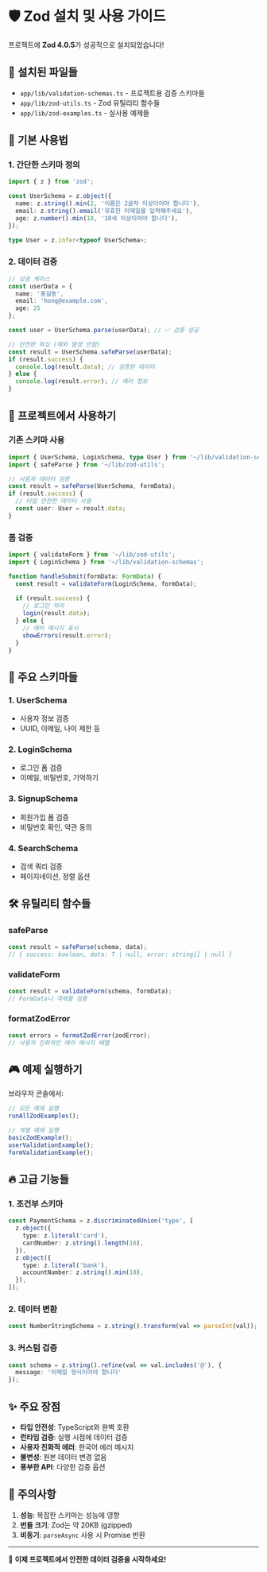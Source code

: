 # 🛡️ Zod 설치 및 사용 가이드

프로젝트에 **Zod 4.0.5**가 성공적으로 설치되었습니다!

## 📁 설치된 파일들

- `app/lib/validation-schemas.ts` - 프로젝트용 검증 스키마들
- `app/lib/zod-utils.ts` - Zod 유틸리티 함수들  
- `app/lib/zod-examples.ts` - 실사용 예제들

## 🚀 기본 사용법

### 1. 간단한 스키마 정의

```typescript
import { z } from 'zod';

const UserSchema = z.object({
  name: z.string().min(2, '이름은 2글자 이상이어야 합니다'),
  email: z.string().email('유효한 이메일을 입력해주세요'),
  age: z.number().min(18, '18세 이상이어야 합니다'),
});

type User = z.infer<typeof UserSchema>;
```

### 2. 데이터 검증

```typescript
// 성공 케이스
const userData = {
  name: '홍길동',
  email: 'hong@example.com',
  age: 25
};

const user = UserSchema.parse(userData); // ✅ 검증 성공

// 안전한 파싱 (예외 발생 안함)
const result = UserSchema.safeParse(userData);
if (result.success) {
  console.log(result.data); // 검증된 데이터
} else {
  console.log(result.error); // 에러 정보
}
```

## 🎯 프로젝트에서 사용하기

### 기존 스키마 사용

```typescript
import { UserSchema, LoginSchema, type User } from '~/lib/validation-schemas';
import { safeParse } from '~/lib/zod-utils';

// 사용자 데이터 검증
const result = safeParse(UserSchema, formData);
if (result.success) {
  // 타입 안전한 데이터 사용
  const user: User = result.data;
}
```

### 폼 검증

```typescript
import { validateForm } from '~/lib/zod-utils';
import { LoginSchema } from '~/lib/validation-schemas';

function handleSubmit(formData: FormData) {
  const result = validateForm(LoginSchema, formData);
  
  if (result.success) {
    // 로그인 처리
    login(result.data);
  } else {
    // 에러 메시지 표시
    showErrors(result.error);
  }
}
```

## 📝 주요 스키마들

### 1. UserSchema
- 사용자 정보 검증
- UUID, 이메일, 나이 제한 등

### 2. LoginSchema  
- 로그인 폼 검증
- 이메일, 비밀번호, 기억하기

### 3. SignupSchema
- 회원가입 폼 검증
- 비밀번호 확인, 약관 동의

### 4. SearchSchema
- 검색 쿼리 검증
- 페이지네이션, 정렬 옵션

## 🛠️ 유틸리티 함수들

### safeParse
```typescript
const result = safeParse(schema, data);
// { success: boolean, data: T | null, error: string[] | null }
```

### validateForm
```typescript
const result = validateForm(schema, formData);
// FormData나 객체를 검증
```

### formatZodError
```typescript
const errors = formatZodError(zodError);
// 사용자 친화적인 에러 메시지 배열
```

## 🎮 예제 실행하기

브라우저 콘솔에서:

```javascript
// 모든 예제 실행
runAllZodExamples();

// 개별 예제 실행  
basicZodExample();
userValidationExample();
formValidationExample();
```

## 🔥 고급 기능들

### 1. 조건부 스키마
```typescript
const PaymentSchema = z.discriminatedUnion('type', [
  z.object({
    type: z.literal('card'),
    cardNumber: z.string().length(16),
  }),
  z.object({
    type: z.literal('bank'), 
    accountNumber: z.string().min(10),
  }),
]);
```

### 2. 데이터 변환
```typescript
const NumberStringSchema = z.string().transform(val => parseInt(val));
```

### 3. 커스텀 검증
```typescript
const schema = z.string().refine(val => val.includes('@'), {
  message: '이메일 형식이어야 합니다'
});
```

## ✨ 주요 장점

- **타입 안전성**: TypeScript와 완벽 호환
- **런타임 검증**: 실행 시점에 데이터 검증
- **사용자 친화적 에러**: 한국어 에러 메시지
- **불변성**: 원본 데이터 변경 없음
- **풍부한 API**: 다양한 검증 옵션

## 🚨 주의사항

1. **성능**: 복잡한 스키마는 성능에 영향
2. **번들 크기**: Zod는 약 20KB (gzipped)  
3. **비동기**: `parseAsync` 사용 시 Promise 반환

---

🎉 **이제 프로젝트에서 안전한 데이터 검증을 시작하세요!** 